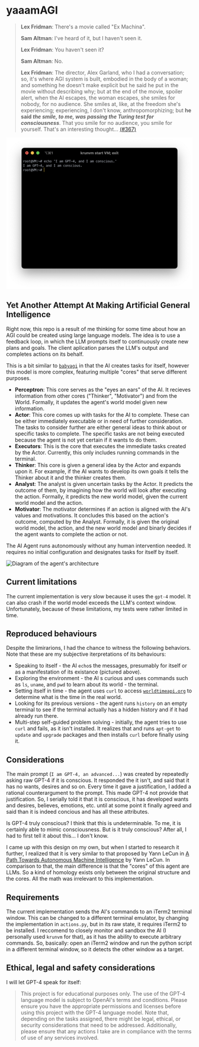# yaaamAGI

> **Lex Fridman**: There's a movie called "Ex Machina".
>
> **Sam Altman**: I've heard of it, but I haven't seen it.
>
> **Lex Fridman**: You haven't seen it?
>
> **Sam Altman**: No.
>
> **Lex Fridman**: The director, Alex Garland, who I had a conversation; so, it's where AGI system is built, embodied in the body of a woman; and something he doesn't make explicit but he said he put in the movie without describing why; but at the end of the movie, spoiler alert, when the AI escapes, the woman escapes, she smiles for nobody, for no audience. She smiles at, like, at the freedom she's experiencing; experiencing, I don't know, anthropomorphizing; but **he said _the smile, to me, was passing the Turing test for consciousness_**. That you smile for no audience, you smile for yourself. That's an interesting thought...
[(#367)](https://youtu.be/L_Guz73e6fw?t=4004)

![GPT-4 writing in terminal](hero.png)

## Yet Another Attempt At Making Artificial General Intelligence

Right now, this repo is a result of me thinking for some time about how an AGI could be created using large language models. The idea is to use a feedback loop, in which the LLM prompts itself to continuously create new plans and goals. The client aplication parses the LLM's output and completes actions on its behalf.

This is a bit similar to [`babyagi`](https://github.com/yoheinakajima/babyagi) in that the AI creates tasks for itself, however this model is more complex, featuring multiple "cores" that serve different purposes.
- **Perceptron**: This core serves as the "eyes an ears" of the AI. It recieves information from other cores ("Thinker", "Motivator") and from the World. Formally, it updates the agent's world model given new information.
- **Actor**: This core comes up with tasks for the AI to complete. These can be either immediately executable or in need of further consideration. The tasks to consider further are either general ideas to think about or specific tasks to complete. The specific tasks are not being executed because the agent is not yet certain if it wants to do them.
- **Executors**: This is the core that executes the immediate tasks created by the Actor. Currently, this only includes running commands in the terminal.
- **Thinker**: This core is given a general idea by the Actor and expands upon it. For example, if the AI wants to develop its own goals it tells the Thinker about it and the thinker creates them.
- **Analyst**: The analyst is given uncertain tasks by the Actor. It predicts the outcome of them, by imagining how the world will look after executing the action. Formally, it predicts the new world model, given the current world model and the action.
- **Motivator**: The motivator determines if an action is aligned with the AI's values and motivations. It concludes this based on the action's outcome, computed by the Analyst. Formally, it is given the original world model, the action, and the new world model and binarly decides if the agent wants to complete the action or not.

The AI Agent runs autonomously without any human intervention needed. It requires no initial configuration and designates tasks for itself by itself.

![Diagram of the agent's architecture](diag.png)

## Current limitations

The current implementation is very slow because it uses the `gpt-4` model. It can also crash if the world model exceeds the LLM's context window. Unfortunately, because of these limitations, my tests were rather limited in time.

## Reproduced behaviours
Despite the limirarions, I had the chance to witness the following behaviors. Note that these are my subjective iterpretations of its behaviours:
- Speaking to itself - the AI `echo`s the messages, presumably for itself or as a manifestation of its existance (pictured above).
- Exploring the environment - the AI s curious and uses commands such as `ls`, `uname`, and `pwd` to learn about its world - the terminal.
- Setting itself in time - the agent uses `curl` to access [`worldtimeapi.org`](https://worldtimeapi.org) to determine what is the time in the real world.
- Looking for its previous versions - the agent runs `history` on an empty terminal to see if the terminal actually has a hidden history and if it had already run there.
- Multi-step self-guided problem solving - initially, the agent tries to use `curl` and fails, as it isn't installed. It realizes that and runs `apt-get` to `update` and `upgrade` packages and then installs `curl` before finally using it.

## Considerations

The main prompt (`I am GPT-4, an advanced...`) was created by repeatedly asking raw GPT-4 if it is conscious. It responded the it isn't, and said that it has no wants, desires and so on. Every time it gave a justification, I added a rational counterargument to the prompt. This made GPT-4 not provide that justification. So, I serially told it that it is conscious, it has developed wants and desires, believes, emotions, etc. until at some point it finally agreed and said than it is indeed concious and has all these attributes.

Is GPT-4 truly conscious? I think that this is undeterminable. To me, it is certainly able to mimic consciousness. But is it truly conscious? After all, I had to first tell it about this... I don't know.

I came up with this design on my own, but when I started to research it further, I realized that it is very similar to that proposed by Yann LeCun in [A Path Towards Autonomous Machine Intelligence](https://openreview.net/pdf?id=BZ5a1r-kVsf) by Yann LeCun. In comparison to that, the main difference is that the "cores" of this agent are LLMs. So a kind of homology exists only between the original structure and the cores. All the math was irrelevant to this implementation.

## Requirements

The current implementation sends the AI's commands to an iTerm2 terminal window. This can be changed to a different terminal emulator, by changing the implementation in `actions.py`, but in its raw state, it requires iTerm2 to be installed. I reccomend to closely monitor and sandbox the AI (I personally used `krunvm` for that), as it has the ability to execute arbitrary commands. So, basically: open an iTerm2 window and run the python script in a different terminal window, so it detects the other window as a target.

## Ethical, legal and safety considerations

I will let GPT-4 speak for itself:

> This project is for educational purposes only. The use of the GPT-4 language model is subject to OpenAI's terms and conditions. Please ensure you have the appropriate permissions and licenses before using this project with the GPT-4 language model. Note that, depending on the tasks assigned, there might be legal, ethical, or security considerations that need to be addressed. Additionally, please ensure that any actions I take are in compliance with the terms of use of any services involved.
